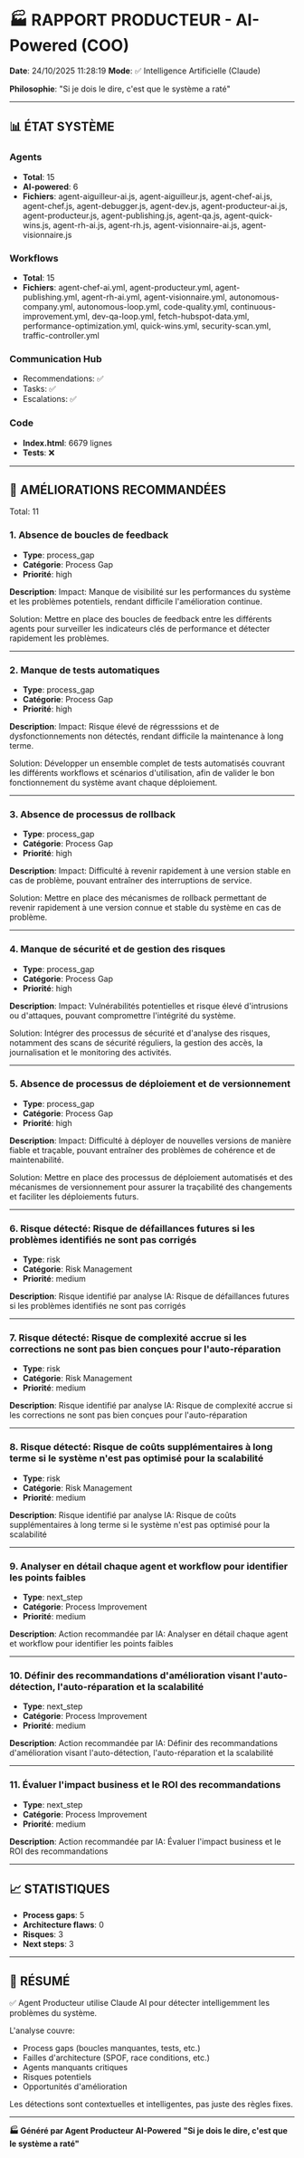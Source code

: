 # 🏭 RAPPORT PRODUCTEUR - AI-Powered (COO)

**Date**: 24/10/2025 11:28:19
**Mode**: ✅ Intelligence Artificielle (Claude)

**Philosophie**: "Si je dois le dire, c'est que le système a raté"

---

## 📊 ÉTAT SYSTÈME

### Agents
- **Total**: 15
- **AI-powered**: 6
- **Fichiers**: agent-aiguilleur-ai.js, agent-aiguilleur.js, agent-chef-ai.js, agent-chef.js, agent-debugger.js, agent-dev.js, agent-producteur-ai.js, agent-producteur.js, agent-publishing.js, agent-qa.js, agent-quick-wins.js, agent-rh-ai.js, agent-rh.js, agent-visionnaire-ai.js, agent-visionnaire.js

### Workflows
- **Total**: 15
- **Fichiers**: agent-chef-ai.yml, agent-producteur.yml, agent-publishing.yml, agent-rh-ai.yml, agent-visionnaire.yml, autonomous-company.yml, autonomous-loop.yml, code-quality.yml, continuous-improvement.yml, dev-qa-loop.yml, fetch-hubspot-data.yml, performance-optimization.yml, quick-wins.yml, security-scan.yml, traffic-controller.yml

### Communication Hub
- Recommendations: ✅
- Tasks: ✅
- Escalations: ✅

### Code
- **Index.html**: 6679 lignes
- **Tests**: ❌

---

## 🔧 AMÉLIORATIONS RECOMMANDÉES

Total: 11


### 1. Absence de boucles de feedback

- **Type**: process_gap
- **Catégorie**: Process Gap
- **Priorité**: high

**Description**:
Impact: Manque de visibilité sur les performances du système et les problèmes potentiels, rendant difficile l'amélioration continue.

Solution: Mettre en place des boucles de feedback entre les différents agents pour surveiller les indicateurs clés de performance et détecter rapidement les problèmes.

---

### 2. Manque de tests automatiques

- **Type**: process_gap
- **Catégorie**: Process Gap
- **Priorité**: high

**Description**:
Impact: Risque élevé de régresssions et de dysfonctionnements non détectés, rendant difficile la maintenance à long terme.

Solution: Développer un ensemble complet de tests automatisés couvrant les différents workflows et scénarios d'utilisation, afin de valider le bon fonctionnement du système avant chaque déploiement.

---

### 3. Absence de processus de rollback

- **Type**: process_gap
- **Catégorie**: Process Gap
- **Priorité**: high

**Description**:
Impact: Difficulté à revenir rapidement à une version stable en cas de problème, pouvant entraîner des interruptions de service.

Solution: Mettre en place des mécanismes de rollback permettant de revenir rapidement à une version connue et stable du système en cas de problème.

---

### 4. Manque de sécurité et de gestion des risques

- **Type**: process_gap
- **Catégorie**: Process Gap
- **Priorité**: high

**Description**:
Impact: Vulnérabilités potentielles et risque élevé d'intrusions ou d'attaques, pouvant compromettre l'intégrité du système.

Solution: Intégrer des processus de sécurité et d'analyse des risques, notamment des scans de sécurité réguliers, la gestion des accès, la journalisation et le monitoring des activités.

---

### 5. Absence de processus de déploiement et de versionnement

- **Type**: process_gap
- **Catégorie**: Process Gap
- **Priorité**: high

**Description**:
Impact: Difficulté à déployer de nouvelles versions de manière fiable et traçable, pouvant entraîner des problèmes de cohérence et de maintenabilité.

Solution: Mettre en place des processus de déploiement automatisés et des mécanismes de versionnement pour assurer la traçabilité des changements et faciliter les déploiements futurs.

---

### 6. Risque détecté: Risque de défaillances futures si les problèmes identifiés ne sont pas corrigés

- **Type**: risk
- **Catégorie**: Risk Management
- **Priorité**: medium

**Description**:
Risque identifié par analyse IA: Risque de défaillances futures si les problèmes identifiés ne sont pas corrigés

---

### 7. Risque détecté: Risque de complexité accrue si les corrections ne sont pas bien conçues pour l'auto-réparation

- **Type**: risk
- **Catégorie**: Risk Management
- **Priorité**: medium

**Description**:
Risque identifié par analyse IA: Risque de complexité accrue si les corrections ne sont pas bien conçues pour l'auto-réparation

---

### 8. Risque détecté: Risque de coûts supplémentaires à long terme si le système n'est pas optimisé pour la scalabilité

- **Type**: risk
- **Catégorie**: Risk Management
- **Priorité**: medium

**Description**:
Risque identifié par analyse IA: Risque de coûts supplémentaires à long terme si le système n'est pas optimisé pour la scalabilité

---

### 9. Analyser en détail chaque agent et workflow pour identifier les points faibles

- **Type**: next_step
- **Catégorie**: Process Improvement
- **Priorité**: medium

**Description**:
Action recommandée par IA: Analyser en détail chaque agent et workflow pour identifier les points faibles

---

### 10. Définir des recommandations d'amélioration visant l'auto-détection, l'auto-réparation et la scalabilité

- **Type**: next_step
- **Catégorie**: Process Improvement
- **Priorité**: medium

**Description**:
Action recommandée par IA: Définir des recommandations d'amélioration visant l'auto-détection, l'auto-réparation et la scalabilité

---

### 11. Évaluer l'impact business et le ROI des recommandations

- **Type**: next_step
- **Catégorie**: Process Improvement
- **Priorité**: medium

**Description**:
Action recommandée par IA: Évaluer l'impact business et le ROI des recommandations




---

## 📈 STATISTIQUES

- **Process gaps**: 5
- **Architecture flaws**: 0
- **Risques**: 3
- **Next steps**: 3

---

## 🎯 RÉSUMÉ

✅ Agent Producteur utilise Claude AI pour détecter intelligemment les problèmes du système.

L'analyse couvre:
- Process gaps (boucles manquantes, tests, etc.)
- Failles d'architecture (SPOF, race conditions, etc.)
- Agents manquants critiques
- Risques potentiels
- Opportunités d'amélioration

Les détections sont contextuelles et intelligentes, pas juste des règles fixes.

---

**🏭 Généré par Agent Producteur AI-Powered**
**"Si je dois le dire, c'est que le système a raté"**

